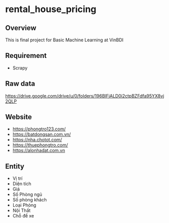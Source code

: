 # rental_house_pricing

## Overview
This is final project for Basic Machine Learning at VinBDI

## Requirement
* Scrapy

## Raw data
https://drive.google.com/drive/u/0/folders/196BlFjALD0i2ctpBZFdfa95YX8vj2QLP

## Website
* https://phongtro123.com/
* https://batdongsan.com.vn/
* https://nha.chotot.com/
* https://thuephongtro.com/
* https://alonhadat.com.vn


## Entity
* Vị trí
* Diện tích
* Giá
* Số Phòng ngủ
* Số phòng khách
* Loại Phòng
* Nội Thất
* Chỗ để xe
